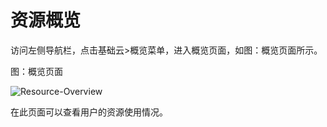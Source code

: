 # 资源概览

访问左侧导航栏，点击基础云>概览菜单，进入概览页面，如图：概览页面所示。

图：概览页面

![Resource-Overview](https://github.com/jdcloudcom/cn/blob/cn-jdstack-hci/image/JDStack-HCI/Resource-Overview.png)

在此页面可以查看用户的资源使用情况。
